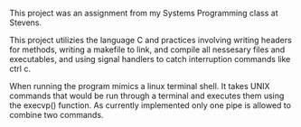 This project was an assignment from my Systems Programming class at Stevens. 

This project utilizies the language C and practices involving writing headers for methods, writing a makefile to link, and compile all nessesary files and executables, and using signal handlers to catch interruption commands like ctrl c.

When running the program mimics a linux terminal shell. It takes UNIX commands that would be run through a terminal and executes them using the execvp() function. As currently implemented only one pipe is allowed to combine two commands.
